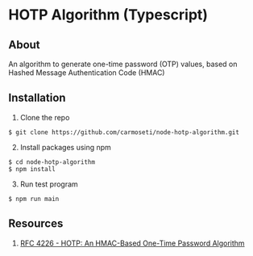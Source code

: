 # HOTP Algorithm (Typescript)

## About
An algorithm to generate one-time password (OTP) values, based on Hashed Message Authentication Code (HMAC)

## Installation
1. Clone the repo
```shell
$ git clone https://github.com/carmoseti/node-hotp-algorithm.git
```
2. Install packages using npm
```shell
$ cd node-hotp-algorithm
$ npm install
```
3. Run test program
```shell
$ npm run main
```

## Resources
1. [RFC 4226 - HOTP: An HMAC-Based One-Time Password Algorithm](https://datatracker.ietf.org/doc/html/rfc4226)